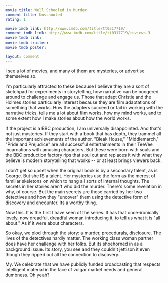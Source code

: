 ```yaml
---
movie title: Well Schooled in Murder
comment title: Unschooled
rating: 1

movie imdb link: http://www.imdb.com/title/tt0317719/
comment imdb link: http://www.imdb.com/title/tt0317719/reviews-3
movie tmdb link: 
movie tmdb trailer: 
movie tmdb poster: 

layout: comment
---
```


I see a lot of movies, and many of them are mysteries, or advertise themselves so.

I'm particularly attracted to these because I believe they are a sort of sketchpad for experiments in storytelling, how narrative can be boogered around to challenge and engage us. Those that adapt Christie and the Holmes stories particularly interest because they are film adaptations of something that works. How the adapters succeed or fail in working with the narrative tricks, tells me a lot about film works, how my mind works, and to some extent how I make stories about how the world works.

If the project is a BBC production, I am universally disappointed. And that's not just mysteries. If they start with a book that has depth, they trammel all the important achievements of the author. "Bleak House," "Middlemarch," "Pride and Prejudice" are all successful entertainments in their TeeVee incarnations with amusing characters. But these were born with souls and the BBC production factory rips that soul out and replaces it with what they believe is modern storytelling that works -- or at least brings viewers back.

I don't get so upset when the original book is by a secondary talent, as is George. But she IS a talent. Her mysteries use the form as the merest of familiar skeletons on which to hang all sorts of internal thoughts. The secrets in her stories aren't who did the murder. There's some revelation in why, of course. But the main secrets are those carried by her two detectives and how they "uncover" them using the detective form of discovery and encounter. Its a worthy thing.

Now this. It is the first I have seen of the series. It has that once-ironically lovely, now dreadful, dreadful woman introducing it, to tell us what it is "all about." As if it were about characters.

So okay, we plod through the story: a murder, procedurals, disclosure. The lives of the detectives hardly matter. The working class woman partner does have her challenge with her folks. But its shoehorned in as a background issue. Its story, you see and they couldn't jettison it even though they ripped out all the connection to discovery.

My. We celebrate that we have publicly funded broadcasting that respects intelligent material in the face of vulgar market needs and general dumbness. Oh yeah?